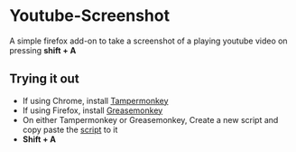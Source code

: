 # Youtube-Screenshot
A simple firefox add-on to take a screenshot of a playing youtube video on pressing **shift + A**

## Trying it out
- If using Chrome, install [Tampermonkey](https://chrome.google.com/webstore/detail/tampermonkey/dhdgffkkebhmkfjojejmpbldmpobfkfo)
- If using Firefox, install [Greasemonkey](https://addons.mozilla.org/en-US/firefox/addon/greasemonkey/)
- On either Tampermonkey or Greasemonkey, Create a new script and copy paste the [script](./YouTubeScreenshot.js) to it
- **Shift + A**
